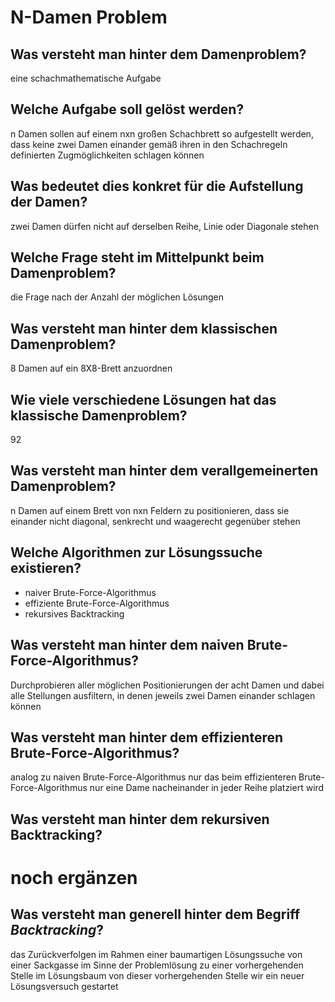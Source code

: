 # N-Damen Problem


## Was versteht man hinter dem Damenproblem?
eine schachmathematische Aufgabe


## Welche Aufgabe soll gelöst werden?
n Damen sollen auf einem nxn großen Schachbrett so aufgestellt werden, dass keine zwei Damen einander gemäß ihren in den Schachregeln definierten Zugmöglichkeiten schlagen können


## Was bedeutet dies konkret für die Aufstellung der Damen?
zwei Damen dürfen nicht auf derselben Reihe, Linie oder Diagonale stehen


## Welche Frage steht im Mittelpunkt beim Damenproblem?
die Frage nach der Anzahl der möglichen Lösungen


## Was versteht man hinter dem klassischen Damenproblem?
8 Damen auf ein 8X8-Brett anzuordnen


## Wie viele verschiedene Lösungen hat das klassische Damenproblem?
92


## Was versteht man hinter dem verallgemeinerten Damenproblem?
n Damen auf einem Brett von nxn Feldern zu positionieren, dass sie einander nicht diagonal, senkrecht und waagerecht gegenüber stehen


## Welche Algorithmen zur Lösungssuche existieren?
- naiver Brute-Force-Algorithmus
- effiziente Brute-Force-Algorithmus
- rekursives Backtracking

## Was versteht man hinter dem naiven Brute-Force-Algorithmus?
Durchprobieren aller möglichen Positionierungen der acht Damen und dabei alle Stellungen ausfiltern, in denen jeweils zwei Damen einander schlagen können

## Was versteht man hinter dem effizienteren Brute-Force-Algorithmus?
analog zu naiven Brute-Force-Algorithmus nur das beim effizienteren Brute-Force-Algorithmus nur eine Dame nacheinander in jeder Reihe platziert wird

## Was versteht man hinter dem rekursiven Backtracking?
# noch ergänzen

## Was versteht man generell hinter dem Begriff _Backtracking_?
das Zurückverfolgen im Rahmen einer baumartigen Lösungssuche von einer Sackgasse im Sinne der Problemlösung zu einer vorhergehenden Stelle im Lösungsbaum
von dieser vorhergehenden Stelle wir ein neuer Lösungsversuch gestartet